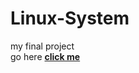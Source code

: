 # Linux-System
my final project<br>
go here <b><a href="http://rashikshrestha.com.np"> click me </a>

